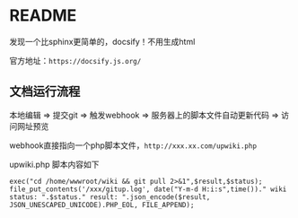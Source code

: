 # README

发现一个比sphinx更简单的，docsify！不用生成html

官方地址：`https://docsify.js.org/`

## 文档运行流程

本地编辑 => 提交git => 触发webhook => 服务器上的脚本文件自动更新代码 => 访问网址预览

webhook直接指向一个php脚本文件，`http://xxx.xx.com/upwiki.php`

upwiki.php 脚本内容如下
```
exec("cd /home/wwwroot/wiki && git pull 2>&1",$result,$status);
file_put_contents('/xxx/gitup.log', date("Y-m-d H:i:s",time())." wiki status: ".$status." result: ".json_encode($result, JSON_UNESCAPED_UNICODE).PHP_EOL, FILE_APPEND);
```
